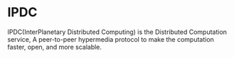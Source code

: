 # IPDC
IPDC(InterPlanetary Distributed Computing) is the Distributed Computation service, A peer-to-peer hypermedia protocol to make the computation faster, open, and more scalable.

